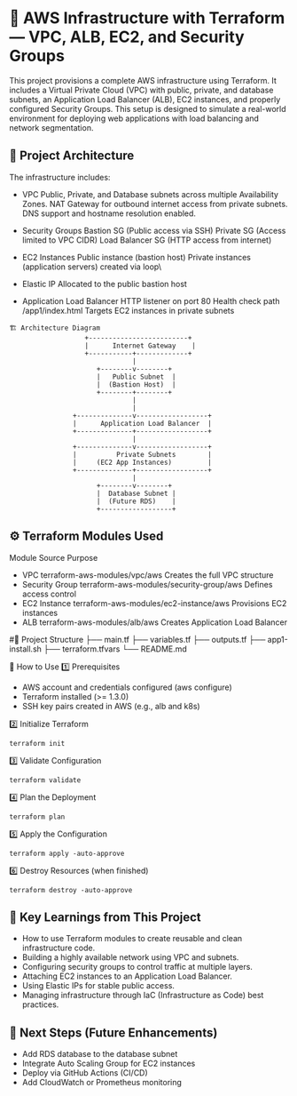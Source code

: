 # 🚀 AWS Infrastructure with Terraform — VPC, ALB, EC2, and Security Groups

This project provisions a complete AWS infrastructure using Terraform.
It includes a Virtual Private Cloud (VPC) with public, private, and database subnets, an Application Load Balancer (ALB), EC2 instances, and properly configured Security Groups.
This setup is designed to simulate a real-world environment for deploying web applications with load balancing and network segmentation.

## 🧱 Project Architecture

The infrastructure includes:

- VPC
Public, Private, and Database subnets across multiple Availability Zones.
NAT Gateway for outbound internet access from private subnets.
DNS support and hostname resolution enabled.

- Security Groups
Bastion SG (Public access via SSH)
Private SG (Access limited to VPC CIDR)
Load Balancer SG (HTTP access from internet)

- EC2 Instances
Public instance (bastion host)
Private instances (application servers) created via loop\
- Elastic IP
Allocated to the public bastion host

- Application Load Balancer
HTTP listener on port 80
Health check path /app1/index.html
Targets EC2 instances in private subnets

```
🏗️ Architecture Diagram
                   +-------------------------+
                   |      Internet Gateway    |
                   +-----------+-------------+
                               |
                      +--------v--------+
                      |   Public Subnet  |
                      |  (Bastion Host)  |
                      +--------+--------+
                               |
                               |
                +--------------v------------------+
                |      Application Load Balancer  |
                +--------------+------------------+
                               |
                +--------------v------------------+
                |          Private Subnets        |
                |     (EC2 App Instances)         |
                +--------------+------------------+
                               |
                      +--------v--------+
                      |  Database Subnet |
                      |  (Future RDS)    |
                      +------------------+
```
## ⚙️ Terraform Modules Used
Module	Source	Purpose
- VPC	terraform-aws-modules/vpc/aws	Creates the full VPC structure
- Security Group	terraform-aws-modules/security-group/aws	Defines access control
- EC2 Instance	terraform-aws-modules/ec2-instance/aws	Provisions EC2 instances
- ALB	terraform-aws-modules/alb/aws	Creates Application Load Balancer

#🧩 Project Structure
├── main.tf
├── variables.tf
├── outputs.tf
├── app1-install.sh
├── terraform.tfvars
└── README.md

🔧 How to Use
1️⃣ Prerequisites
- AWS account and credentials configured (aws configure)
- Terraform installed (>= 1.3.0)
- SSH key pairs created in AWS (e.g., alb and k8s)

2️⃣ Initialize Terraform
```
terraform init
```
3️⃣ Validate Configuration
```
terraform validate
```
4️⃣ Plan the Deployment
```
terraform plan
```
5️⃣ Apply the Configuration
```
terraform apply -auto-approve
```
6️⃣ Destroy Resources (when finished)
```
terraform destroy -auto-approve
```
## 🧠 Key Learnings from This Project
- How to use Terraform modules to create reusable and clean infrastructure code.
- Building a highly available network using VPC and subnets.
- Configuring security groups to control traffic at multiple layers.
- Attaching EC2 instances to an Application Load Balancer.
- Using Elastic IPs for stable public access.
- Managing infrastructure through IaC (Infrastructure as Code) best practices.

## 🧩 Next Steps (Future Enhancements)
- Add RDS database to the database subnet
- Integrate Auto Scaling Group for EC2 instances
- Deploy via GitHub Actions (CI/CD)
- Add CloudWatch or Prometheus monitoring
